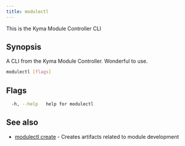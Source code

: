 ```yaml
---
title: modulectl
---
```


This is the Kyma Module Controller CLI

## Synopsis

A CLI from the Kyma Module Controller. Wonderful to use.

```bash
modulectl [flags]
```

## Flags

```bash
  -h, --help   help for modulectl
```

## See also

* [modulectl create](modulectl_create.md)	 - Creates artifacts related to module development

